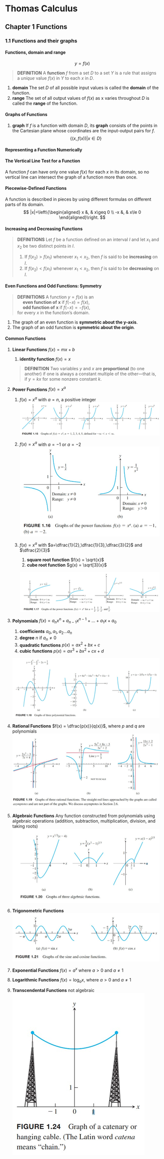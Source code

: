 # Thomas Calculus
## Chapter 1 Functions
### 1.1 Functions and their graphs
#### Functions, domain and range
$$
y = f(x)
$$
> **DEFINITION** A **function** $f$ from a set $D$ to a set $Y$ is a rule that assigns a *unique* value $f(x)$ in $Y$ to each $x$ in $D$.  
1. **domain** The set $D$ of all possible input values is called the **domain** of the function. 
2. **range** The set of all output values of $f(x)$ as x varies throughout $D$ is called the **range** of the function.
#### Graphs of Functions
1. **graph** If $f$ is a function with domain $D$, its **graph** consists of the points in the Cartesian plane whose coordinates are the input-output pairs for $f$. 
$$
\{(x,f(x))|x\in D\}
$$
#### Representing a Function Numerically
#### The Vertical Line Test for a Function
A function $f$ can
have only one value $f(x)$ for each $x$ in its domain, so no vertical line can intersect the graph of a function more than once.
#### Piecewise-Defined Functions
A function is described in pieces by using different formulas on different parts of its domain.   
$$
|x|=\left\{\begin{aligned}
    x  &, & x\geq 0 \\
    -x &, & x\le  0
\end{aligned}\right.
$$  
#### Increasing and Decreasing Functions
> **DEFINITIONS** Let $f$ be a function defined on an interval $I$ and let $x_1$ and $x_2$ be two distinct points in $I$.
>1. If $f(x_2) > f(x_1)$ whenever $x_1 < x_2$, then $f$ is said to be **increasing** on $I$.
>2. If $f(x_2) < f(x_1)$ whenever  $x_1 < x_2$, then $f$ is said to be **decreasing** on $I$.
#### Even Functions and Odd Functions: Symmetry
>**DEFINITIONS** A function $y = f(x)$ is an   
&emsp; **even function of** $\bm{x}$ if $f(-x) = f(x)$,    
&emsp; **odd function of** $\bm{x}$ if $f(-x) = -f(x)$,    
for every $x$ in the function’s domain.
1. The graph of an even function is **symmetric about the y-axis**.
2. The graph of an odd function is **symmetric about the origin**.
#### Common Functions
1. **Linear Functions** $f(x) = mx+b$ 
   1. **identity function** $f(x) = x$
    > **DEFINITION** Two variables $y$ and $x$ are **proportional** (to one another) if one is always a constant multiple of the other—that is, if $y = kx$ for some nonzero constant $k$.
2. **Power Functions** $f(x) = x^a$
   1. $f(x) = x^a$ with $a=n$, a positive integer
   ![](../images/Thomas%20Calculus/1-1.jpg)
   2.  $f(x) = x^a$ with $a=-1$ or $a=-2$
   ![](../images/Thomas%20Calculus/1-2.jpg)  
   3. $f(x) = x^a$ with $a=\dfrac{1}{2},\dfrac{1}{3},\dfrac{3}{2}$ and $\dfrac{2}{3}$ 
      1. **square root function** $f(x) = \sqrt{x}$   
      2. **cube root function** $g(x) = \sqrt[3]{x}$   

        ![](../images/Thomas%20Calculus/1-3.jpg)
3. **Polynomials** $f(x) = a_nx^n + a_{n-1}x^{n-1} + \dots + a_1x + a_0$  
   1. **coefficients** $a_0,a_1,a_2\dots a_n$
   2. **degree** $n$ if $a_n \ne 0$
   3. **quadratic functions** $p(x) = ax^2 + bx + c$
   4. **cubic functions** $p(x) = ax^3 + bx^2 + cx + d$
   
   ![](../images/Thomas%20Calculus/1-4.jpg)
4. **Rational Functions** $f(x) = \dfrac{p(x)}{q(x)}$, where $p$ and $q$ are polynomials
   ![](../images/Thomas%20Calculus/1-5.jpg)
5. **Algebraic Functions** Any function constructed from polynomials using algebraic operations (addition, subtraction, multiplication, division, and taking roots)
   ![](../images/Thomas%20Calculus/1-8.jpg)
6. **Trigonometric Functions** 
   ![](../images/Thomas%20Calculus/1-6.jpg)
7. **Exponential Functions** $f(x) = a^x$ where $a>0$ and $a \ne 1$ 
8. **Logarithmic Functions** $f(x) = \log_ax$, where $a > 0$ and $a \ne 1$
9.  **Transcendental Functions** not algebraic   
   ![](../images/Thomas%20Calculus/1-10.jpg)
